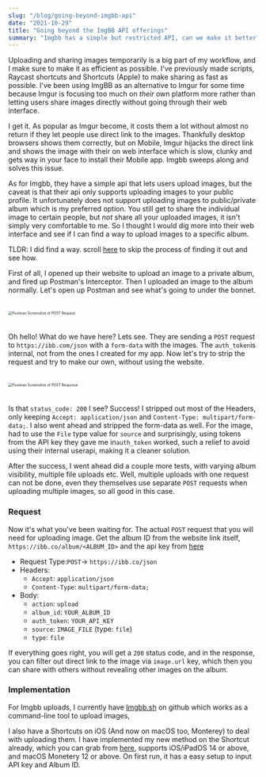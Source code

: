 ```yaml
---
slug: "/blog/going-beyond-imgbb-api"
date: "2021-10-29"
title: "Going beyond the ImgBB API offerings"
summary: "Imgbb has a simple but restricted API, can we make it better?"
---
```


Uploading and sharing images temporarily is a big part of my workflow, and I make sure to make it as efficient as possible. I've previously made scripts, Raycast shortcuts and Shortcuts (Apple) to make sharing as fast as possible. I've been using ImgBB as an alternative to Imgur for some time because Imgur is focusing too much on *their* own platform more rather than letting users share images directly without going through their web interface.

I get it. As popular as Imgur become, it costs them a lot without almost no return if they let people use direct link to the images. Thankfully desktop browsers shows them correctly, but on Mobile, Imgur hijacks the direct link and shows the image with their on web interface which is slow, clunky and gets way in your face to install their Mobile app. Imgbb sweeps along and solves this issue.


As for Imgbb, they have a simple api that lets users upload images, but the caveat is that their api only supports uploading images to your public profile. It unfortunately does not support uploading images to public/private album which is my preferred option. You still get to share the individual image to certain people, but *not* share all your uploaded images, it isn't simply very comfortable to me. So I thought I would dig more into their web interface and see if I can find a way to upload images to a specific album.

TLDR: I did find a way. scroll [here](#Request) to skip the process of finding it out and see how.


First of all, I opened up their website to upload an image to a private album, and fired up Postman's Interceptor. Then I uploaded an image to the album normally. Let's open up Postman and see what's going to under the bonnet.

<img src="../../blogassets/post-3_img1.png" alt="Postman Screenshot of POST Request" style="zoom:50%;margin-top:40px;margin-bottom:40px;" />

Oh hello! What do we have here? Lets see. They are sending a `POST` request to `https://ibb.com/json` with a `form-data` with the images. The `auth_token`is internal, not from the ones I created for my app. Now let's try to strip the request and try to make our own, without using the website.


<img src="../../blogassets/post-3_img2.png" alt="Postman Screenshot of POST Response" style="zoom:50%;margin-top:40px;margin-bottom:40px;" />


Is that `status_code: 200` I see? Success! I stripped out most of the Headers, only keeping `Accept: application/json` and `Content-Type: multipart/form-data;`. I also went ahead and stripped the form-data as well. For the image, had to use the `File` type value for `source` and surprisingly, using tokens from the API key they gave me in`auth_token` worked, such a relief to avoid using their internal userapi, making it a cleaner solution.

After the success, I went ahead did a couple more tests, with varying album visibility, multiple file uploads etc. Well, multiple uploads with one request can not be done, even they themselves use separate `POST` requests when uploading multiple images, so all good in this case.

### Request

Now it's what you've been waiting for. The actual `POST` request that you will need for uploading image. Get the album ID from the website link itself, `https://ibb.co/album/<ALBUM_ID>` and the api key from [here](https://api.imgbb.com/)

* Request Type:`POST`-> `https://ibb.co/json`
* Headers:
  * `Accept`: `application/json`
  * `Content-Type`: `multipart/form-data;`
* Body:
  * `action`: `upload`
  * `album_id`: `YOUR_ALBUM_ID`
  * `auth_token`: `YOUR_API_KEY`
  * `source`: `IMAGE_FILE` (type: `file`)
  * `type`: `file`

If everything goes right, you will get a `200` status code, and in the response, you can filter out direct link to the image via `image.url` key, which then you can share with others without revealing other images on the album.

### Implementation

For Imgbb uploads, I currently have [Imgbb.sh](https://github.com/i3p9/Imgbb.sh) on github which works as a command-line tool to upload images,

I also have a Shortcuts on iOS (And now on macOS too, Monterey) to deal with uploading them. I have implemented my new method on the Shortcut already, which you can grab from [here](https://www.icloud.com/shortcuts/0d75372f52ab4fd198025ff4361b42dd), supports iOS/iPadOS 14 or above, and macOS Monetery 12 or above. On first run, it has a easy setup to input API key and Album ID.
